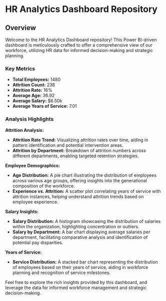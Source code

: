 
# HR Analytics Dashboard Repository

## Overview

Welcome to the HR Analytics Dashboard repository! This Power BI-driven dashboard is meticulously crafted to offer a comprehensive view of our workforce, utilizing HR data for informed decision-making and strategic planning.

### Key Metrics

- **Total Employees:** 1480
- **Attrition Count:** 238
- **Attrition Rate:** 16%
- **Average Age:** 36.92
- **Average Salary:** $6.50k
- **Average Years of Service:** 7.01

### Analysis Highlights

**Attrition Analysis:**
- **Attrition Rate Trend:** Visualizing attrition rates over time, aiding in pattern identification and potential intervention areas.
- **Attrition by Department:** Breakdown of attrition numbers across different departments, enabling targeted retention strategies.

**Employee Demographics:**
- **Age Distribution:** A pie chart illustrating the distribution of employees across various age groups, offering insights into the generational composition of the workforce.
- **Experience vs. Attrition:** A scatter plot correlating years of service with attrition instances, helping understand attrition trends based on employee experience.

**Salary Insights:**
- **Salary Distribution:** A histogram showcasing the distribution of salaries within the organization, highlighting concentration or outliers.
- **Salary by Department:** A bar chart displaying average salaries per department, facilitating comparative analysis and identification of potential pay disparities.

**Years of Service:**
- **Service Distribution:** A stacked bar chart representing the distribution of employees based on their years of service, aiding in workforce planning and recognition of service milestones. 

Feel free to explore the rich insights provided by this dashboard, and leverage the data for informed workforce management and strategic decision-making.
